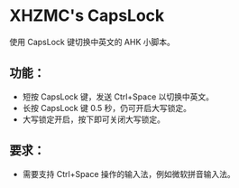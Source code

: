 # XHZMC's CapsLock
使用 CapsLock 键切换中英文的 AHK 小脚本。
## 功能：
* 短按 CapsLock 键，发送 Ctrl+Space 以切换中英文。
* 长按 CapsLock 键 0.5 秒，仍可开启大写锁定。
* 大写锁定开启，按下即可关闭大写锁定。
## 要求：
* 需要支持 Ctrl+Space 操作的输入法，例如微软拼音输入法。
